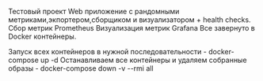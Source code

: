 Тестовый проект Web приложение с рандомными метриками,экпортером,сборщиком и визуализатором + health checks.
Сбор метрик Prometheus
Визуализация метрик Grafana
Все завернуто в Docker контейнеры.

Запуск всех контейнеров в нужной последовательности - docker-compose up -d
Останавливаем все контейнеры и удаляем собранные образы - docker-compose down -v --rmi all
